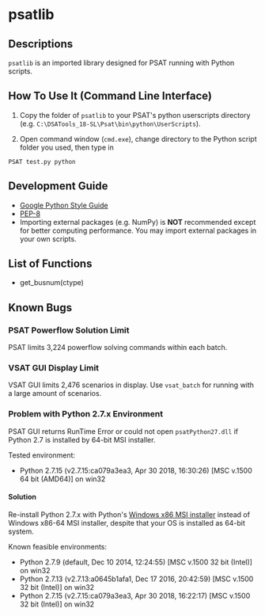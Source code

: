 # psatlib

## Descriptions
`psatlib` is an imported library designed for PSAT running with Python scripts.


## How To Use It (Command Line Interface)
1. Copy the folder of `psatlib` to your PSAT's python userscripts directory (e.g. `C:\DSATools_18-SL\Psat\bin\python\UserScripts`).

2. Open command window (`cmd.exe`), change directory to the Python script folder you used, then type in

```
PSAT test.py python
```


## Development Guide
* [Google Python Style Guide](https://google.github.io/styleguide/pyguide.html)
* [PEP-8](https://www.python.org/dev/peps/pep-0008/)
* Importing external packages (e.g. NumPy) is **NOT** recommended except for better computing performance. You may import external packages in your own scripts.


## List of Functions
* get_busnum(ctype)

## Known Bugs

### PSAT Powerflow Solution Limit
PSAT limits 3,224 powerflow solving commands within each batch.


### VSAT GUI Display Limit
VSAT GUI limits 2,476 scenarios in display. Use `vsat_batch` for running with a large amount of scenarios.


### Problem with Python 2.7.x Environment
PSAT GUI returns RunTime Error or could not open `psatPython27.dll` if Python 2.7 is installed by 64-bit MSI installer.

Tested environment:
* Python 2.7.15 (v2.7.15:ca079a3ea3, Apr 30 2018, 16:30:26) [MSC v.1500 64 bit (AMD64)] on win32 

#### Solution
Re-install Python 2.7.x with Python's [Windows x86 MSI installer](https://www.python.org/ftp/python/2.7.15/python-2.7.15.msi) instead of Windows x86-64 MSI installer, despite that your OS is installed as 64-bit system.

Known feasible environments:
* Python 2.7.9 (default, Dec 10 2014, 12:24:55) [MSC v.1500 32 bit (Intel)] on win32 
* Python 2.7.13 (v2.7.13:a0645b1afa1, Dec 17 2016, 20:42:59) [MSC v.1500 32 bit (Intel)] on win32 
* Python 2.7.15 (v2.7.15:ca079a3ea3, Apr 30 2018, 16:22:17) [MSC v.1500 32 bit (Intel)] on win32 
